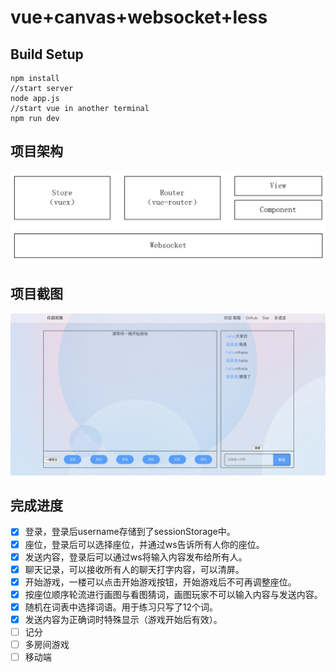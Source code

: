 # vue+canvas+websocket+less

## Build Setup

```
npm install
//start server
node app.js
//start vue in another terminal
npm run dev
```


## 项目架构

<img src='./structure.PNG' />

## 项目截图
<img src='./screenshot.PNG'>

## 完成进度

- [x] 登录，登录后username存储到了sessionStorage中。
- [x] 座位，登录后可以选择座位，并通过ws告诉所有人你的座位。
- [x] 发送内容，登录后可以通过ws将输入内容发布给所有人。
- [x] 聊天记录，可以接收所有人的聊天打字内容，可以清屏。
- [x] 开始游戏，一楼可以点击开始游戏按钮，开始游戏后不可再调整座位。
- [x] 按座位顺序轮流进行画图与看图猜词，画图玩家不可以输入内容与发送内容。
- [x] 随机在词表中选择词语。用于练习只写了12个词。
- [x] 发送内容为正确词时特殊显示（游戏开始后有效）。
- [ ] 记分
- [ ] 多房间游戏
- [ ] 移动端